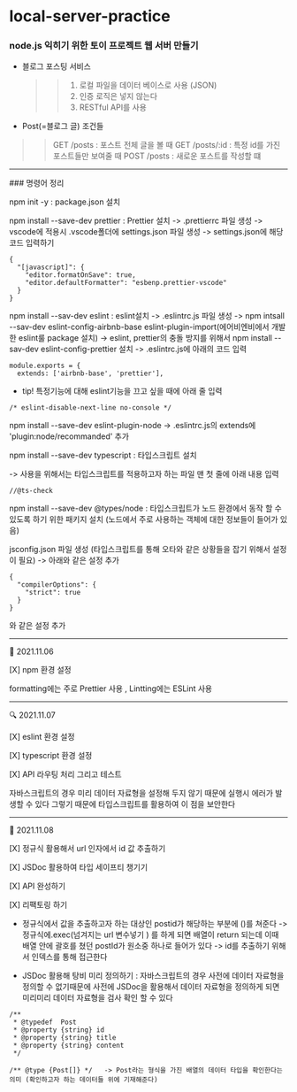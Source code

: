 # local-server-practice

### node.js 익히기 위한 토이 프로젝트 웹 서버 만들기

- 블로그 포스팅 서비스

  > > 1.  로컬 파일을 데이터 베이스로 사용 (JSON)
  > > 2.  인증 로직은 넣지 않는다
  > > 3.  RESTful API를 사용

- Post(=블로그 글) 조건들

> > GET /posts : 포스트 전체 글을 볼 때
> > GET /posts/:id : 특정 id를 가진 포스트들만 보여줄 때
> > POST /posts : 새로운 포스트를 작성할 떄

<hr>
### 명령어 정리

npm init -y : package.json 설치

npm install --save-dev prettier : Prettier 설치
-> .prettierrc 파일 생성 -> vscode에 적용시 .vscode폴더에 settings.json 파일 생성 -> settings.json에 해당 코드 입력하기

```
{
  "[javascript]": {
    "editor.formatOnSave": true,
    "editor.defaultFormatter": "esbenp.prettier-vscode"
  }
}

```

npm install --sav-dev eslint : eslint설치 -> .eslintrc.js 파일 생성 ->
npm intsall --sav-dev eslint-config-airbnb-base eslint-plugin-import(에어비엔비에서 개발한 eslint룰 package 설치)
-> eslint, prettier의 충돌 방지를 위해서 npm install --sav-dev eslint-config-prettier 설치 -> .eslintrc.js에 아래의 코드 입력

```
module.exports = {
  extends: ['airbnb-base', 'prettier'],
```

- tip! 특정기능에 대해 eslint기능을 끄고 싶을 때에 아래 줄 입력

```
/* eslint-disable-next-line no-console */
```

npm install --save-dev eslint-plugin-node -> .eslintrc.js의 extends에 'plugin:node/recommanded' 추가

npm install --save-dev typescript : 타입스크립트 설치

-> 사용을 위해서는 타입스크립트를 적용하고자 하는 파일 맨 첫 줄에 아래 내용 입력

```
//@ts-check
```

npm install --save-dev @types/node : 타입스크립트가 노드 환경에서 동작 할 수 있도록 하기 위한 패키지 설치 (노드에서 주로 사용하는 객체에 대한 정보들이 들어가 있음)

jsconfig.json 파일 생성 (타입스크립트를 통해 오타와 같은 상황들을 잡기 위해서 설정이 필요) -> 아래와 같은 설정 추가

```
{
  "compilerOptions": {
    "strict": true
  }
}

```

와 같은 설정 추가

<hr>

🔨 2021.11.06

[X] npm 환경 설정

formatting에는 주로 Prettier 사용 , Lintting에는 ESLint 사용

<hr>

🔍 2021.11.07

[X] eslint 환경 설정

[X] typescript 환경 설정

[X] API 라우팅 처리 그리고 테스트

자바스크립트의 경우 미리 데이터 자료형을 설정해 두지 않기 때문에 실행시 에러가 발생할 수 있다
그렇기 때문에 타입스크립트를 활용하여 이 점을 보안한다

<hr>

🥓 2021.11.08

[X] 정규식 활용해서 url 인자에서 id 값 추출하기

[X] JSDoc 활용하여 타입 세이프티 챙기기

[X] API 완성하기

[X] 리팩토링 하기

- 정규식에서 값을 추출하고자 하는 대상인 postid가 해당하는 부분에 ()를 쳐준다 -> 정규식에.exec(넘겨지는 url 변수넣기 ) 를 하게 되면 배열이 return 되는데 이때 배열 안에 괄호를 쳤던 postId가 원소중 하나로 들어가 있다 -> id를 추출하기 위해서 인덱스를 통해 접근한다

- JSDoc 활용해 탕비 미리 정의하기 : 자바스크립트의 경우 사전에 데이터 자료형을 정의할 수 없기때문에 사전에 JSDoc을 활용해서 데이터 자료형을 정의하게 되면 미리미리 데이터 자료형을 검사 확인 할 수 있다

```
/**
 * @typedef  Post
 * @property {string} id
 * @property {string} title
 * @property {string} content
 */

/** @type {Post[]} */   -> Post라는 형식을 가진 배열의 데이터 타입을 확인한다는 의미 (확인하고자 하는 데이터들 위에 기재해준다)
```
